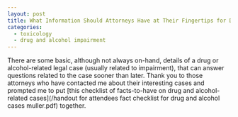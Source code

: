 ```yaml
---
layout: post
title: What Information Should Attorneys Have at Their Fingertips for Drug or Alcohol-Related Cases
categories:
  - toxicology
  - drug and alcohol impairment
---
```



There are some basic, although not always on-hand, details of a drug or alcohol-related legal case (usually related to impairment), that can answer questions related to the case sooner than later. Thank you to those attorneys who have contacted me about their interesting cases and prompted me to put [this checklist of facts-to-have on drug and alcohol-related cases](/handout for attendees fact checklist for drug and alcohol cases muller.pdf)&nbsp;together.